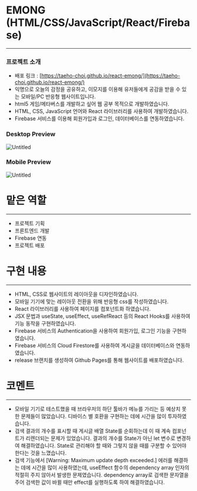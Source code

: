 # EMONG (HTML/CSS/JavaScript/React/Firebase)

---

### 프로젝트 소개

- 배포 링크 : [https://taeho-choi.github.io/react-emong/](https://taeho-choi.github.io/react-emong/)
- 익명으로 오늘의 감정을 공유하고, 이모지를 이용해 유저들에게 공감을 받을 수 있는 모바일/PC 반응형 웹사이트입니다.
- html5 게임/메타버스를 개발하고 싶어 웹 공부 목적으로 개발하였습니다.
- HTML, CSS, JavaScript 언어와 React 라이브러리를 사용하여 개발하였습니다.
- Firebase 서비스를 이용해 회원가입과 로그인, 데이터베이스를 연동하였습니다.

### Desktop Preview

![Untitled](https://s3-us-west-2.amazonaws.com/secure.notion-static.com/7bc28abb-24c3-416f-a2ff-2df5beb908d8/Untitled.png)

### Mobile Preview

![Untitled](https://s3-us-west-2.amazonaws.com/secure.notion-static.com/bbf00c0c-4bbc-4b6d-ad68-92f91be5afce/Untitled.png)

# 맡은 역할

---

- 프로젝트 기획
- 프론트엔드 개발
- Firebase 연동
- 프로젝트 배포

# 구현 내용

---

- HTML, CSS로 웹사이트의 레이아웃을 디자인하였습니다.
- 모바일 기기에 맞는 레이아웃 전환을 위해 반응형 css를 작성하였습니다.
- React 라이브러리를 사용하여 페이지를 컴포넌트화 하였습니다.
- JSX 문법과 useState, useEffect, useRefReact 등의 React Hooks를 사용하여 기능 동작을 구현하였습니다.
- Firebase 서비스의 Authentication을 사용하여 회원가입, 로그인 기능을 구현하였습니다.
- Firebase 서비스의 Cloud Firestore를 사용하여 게시글을 데이터베이스와 연동하였습니다.
- release 브랜치를 생성하여 Github Pages를 통해 웹사이트를 배포하였습니다.

# 코멘트

---

- 모바일 기기로 테스트했을 때 브라우저의 하단 툴바가 메뉴를 가리는 등 예상치 못한 문제들이 많았습니다. 디바이스 별 호환을 구현하는 데에 시간을 많이 투자하였습니다.
- 검색 결과의 개수를 표시할 때 게시글 배열 State를 순회하는데 이 때 계속 컴포넌트가 리렌더되는 문제가 있었습니다. 결과의 개수를 State가 아닌 let 변수로 변경하여 해결하였습니다. State로 관리해야 할 때와 그렇지 않을 때를 구분할 수 있어야 한다는 것을 느꼈습니다.
- 검색 기능에서 [Warning: Maximum update depth exceeded.] 에러를 해결하는 데에 시간을 많이 사용하였는데, useEffect 함수의 dependency array 인자의 적절히 주지 않아서 발생한 문제였습니다. dependency array로 검색한 문자열을 주어 검색한 값이 바뀔 때만 effect를 실행하도록 하여 해결하였습니다.
